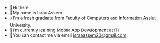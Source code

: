 - 👋Hi there 
- 🔭My name is Israa Assem
- ⚡I'm a fresh graduate from Faculty of Computers and Information Assiut University.
- 🌱I’m currently learning Mobile App Development at ITI
- 💬You can contact me via email israaassem20@gmail.com


